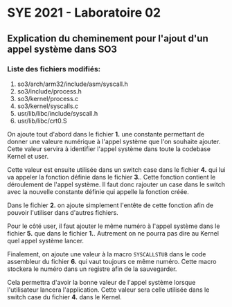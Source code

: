 # SYE 2021 - Laboratoire 02

## Explication du cheminement pour l'ajout d'un appel système dans SO3

### Liste des fichiers modifiés:

1. so3/arch/arm32/include/asm/syscall.h
2. so3/include/process.h
3. so3/kernel/process.c
4. so3/kernel/syscalls.c
5. usr/lib/libc/include/syscall.h
6. usr/lib/libc/crt0.S 

On ajoute tout d'abord dans le fichier **1.** une constante permettant de donner une valeure numérique à l'appel système que l'on souhaite ajouter. Cette valeur servira à identifier l'appel système dans toute la codebase Kernel et user.

Cette valeur est ensuite utilisée dans un switch case dans le fichier **4.** qui lui va appeler la fonction définie dans le fichier **3.**. Cette fonction contient le déroulement de l'appel système. Il faut donc rajouter un case dans le switch avec la nouvelle constante définie qui appelle la fonction créée.

Dans le fichier **2.** on ajoute simplement l'entête de cette fonction afin de pouvoir l'utiliser dans d'autres fichiers.

Pour le côté user, il faut ajouter le même numéro à l'appel système dans le fichier **5.** que dans le fichier **1.**. Autrement on ne pourra pas dire au Kernel quel appel système lancer.

Finalement, on ajoute une valeur à la macro ``SYSCALLSTUB`` dans le code assembleur du fichier **6.** qui vaut toujours ce même numéro. Cette macro stockera le numéro dans un registre afin de la sauvegarder.

Cela permettra d'avoir la bonne valeur de l'appel système lorsque l'utilisateur lancera l'application. Cette valeur sera celle utilisée dans le switch case du fichier **4.** dans le Kernel.
